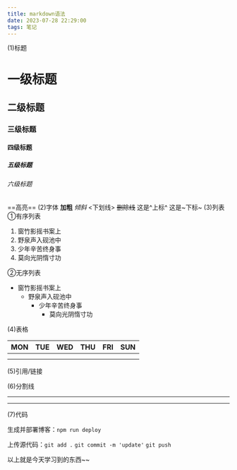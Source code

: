 ```yaml
---
title: markdown语法
date: 2023-07-28 22:29:00
tags: 笔记
---
```

(1)标题
# 一级标题
## 二级标题
### 三级标题
#### 四级标题
##### 五级标题
###### 六级标题
==高亮==
(2)字体
**加粗**
*倾斜*
<下划线>
~~删除线~~
这是^上标^
这是~下标~
(3)列表
①有序列表

1. 窗竹影摇书案上
2. 野泉声入砚池中
3. 少年辛苦终身事
4. 莫向光阴惰寸功

②无序列表

- 窗竹影摇书案上
  - 野泉声入砚池中
    - 少年辛苦终身事
      - 莫向光阴惰寸功 

 (4)表格

| MON  | TUE  | WED  | THU  | FRI  | SUN  |
| :--- | ---- | :--- | ---- | ---- | ---- |
|      |      |      |      |      |      |
|      |      |      |      |      |      |

(5)引用/链接
> [Typora学习教程]: https://www.bilibili.com/video/BV1R4411575c/?spm_id_from=333.999.0.0&amp;vd_source=14aeb69c51d9ed19399930b46e98dc5d
>


(6)分割线

----------
-------
(7)代码

生成并部署博客：`npm run deploy`

上传源代码：``git add .``
``git commit -m 'update'``
``git push``

以上就是今天学习到的东西~~